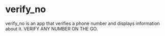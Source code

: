 # verify_no
verify_no is an app that verifies a phone number and displays information about it.
VERIFY ANY NUMBER ON THE GO.
